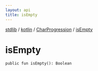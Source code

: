 ```yaml
---
layout: api
title: isEmpty
---
```

[stdlib](../../index.md) / [kotlin](../index.md) / [CharProgression](index.md) / [isEmpty](isEmpty.md)

# isEmpty

```
public fun isEmpty(): Boolean
```
